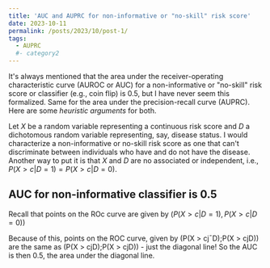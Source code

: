 ```yaml
---
title: 'AUC and AUPRC for non-informative or "no-skill" risk score'
date: 2023-10-11
permalink: /posts/2023/10/post-1/
tags:
  - AUPRC
  #- category2
---
```


It's always mentioned that the area under the receiver-operating characteristic curve (AUROC or AUC) for a non-informative or "no-skill" risk score or classifier (e.g., coin flip) is 0.5, but I have never seem this formalized. Same for the area under the precision-recall curve (AUPRC). Here are some *heuristic arguments* for both.

Let $X$ be a random variable representing a continuous risk score and $D$ a dichotomous random variable representing, say, disease status. I would characterize a non-informative or no-skill risk score as one that can't discriminate between individuals who have and do not have the disease. Another way to put it is that $X$ and $D$ are no associated or independent, i.e., $P(X > c|D = 1) = P(X > c|D=0)$.  

## AUC for non-informative classifier is 0.5
Recall that points on the ROc curve are given by $(P(X>c|D=1), P(X>c|D=0))$

Because of this, points on the ROC curve, given by (P(X > cj¯D);P(X > cjD)) are the same as
(P(X > cjD);P(X > cjD)) - just the diagonal line! So the AUC is then 0.5, the area under the diagonal line.
